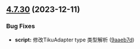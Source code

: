## [4.7.30](https://github.com/ocsjs/ocsjs/compare/4.7.29...4.7.30) (2023-12-11)


### Bug Fixes

* **script:** 修改TikuAdapter type 类型解析 ([9aaeb7d](https://github.com/ocsjs/ocsjs/commit/9aaeb7d5b862eb7e848f0022dc1272bd543b71be))



